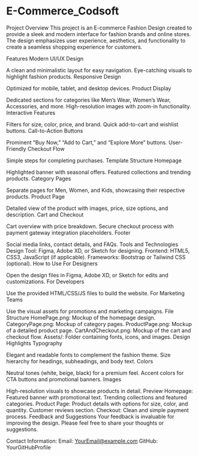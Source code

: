# E-Commerce_Codsoft

Project Overview
This project is an E-commerce Fashion Design created to provide a sleek and modern interface for fashion brands and online stores. The design emphasizes user experience, aesthetics, and functionality to create a seamless shopping experience for customers.

Features
Modern UI/UX Design

A clean and minimalistic layout for easy navigation.
Eye-catching visuals to highlight fashion products.
Responsive Design

Optimized for mobile, tablet, and desktop devices.
Product Display

Dedicated sections for categories like Men’s Wear, Women’s Wear, Accessories, and more.
High-resolution images with zoom-in functionality.
Interactive Features

Filters for size, color, price, and brand.
Quick add-to-cart and wishlist buttons.
Call-to-Action Buttons

Prominent “Buy Now,” “Add to Cart,” and “Explore More” buttons.
User-Friendly Checkout Flow

Simple steps for completing purchases.
Template Structure
Homepage

Highlighted banner with seasonal offers.
Featured collections and trending products.
Category Pages

Separate pages for Men, Women, and Kids, showcasing their respective products.
Product Page

Detailed view of the product with images, price, size options, and description.
Cart and Checkout

Cart overview with price breakdown.
Secure checkout process with payment gateway integration placeholders.
Footer

Social media links, contact details, and FAQs.
Tools and Technologies
Design Tool: Figma, Adobe XD, or Sketch for designing.
Frontend: HTML5, CSS3, JavaScript (if applicable).
Frameworks: Bootstrap or Tailwind CSS (optional).
How to Use
For Designers

Open the design files in Figma, Adobe XD, or Sketch for edits and customizations.
For Developers

Use the provided HTML/CSS/JS files to build the website.
For Marketing Teams

Use the visual assets for promotions and marketing campaigns.
File Structure
HomePage.png: Mockup of the homepage design.
CategoryPage.png: Mockup of category pages.
ProductPage.png: Mockup of a detailed product page.
CartAndCheckout.png: Mockup of the cart and checkout flow.
Assets/: Folder containing fonts, icons, and images.
Design Highlights
Typography

Elegant and readable fonts to complement the fashion theme.
Size hierarchy for headings, subheadings, and body text.
Colors

Neutral tones (white, beige, black) for a premium feel.
Accent colors for CTA buttons and promotional banners.
Images

High-resolution visuals to showcase products in detail.
Preview
Homepage:
Featured banner with promotional text.
Trending collections and featured categories.
Product Page:
Product details with options for size, color, and quantity.
Customer reviews section.
Checkout:
Clean and simple payment process.
Feedback and Suggestions
Your feedback is invaluable for improving the design. Please feel free to share your thoughts or suggestions.

Contact Information:
Email: YourEmail@example.com
GitHub: YourGitHubProfile
